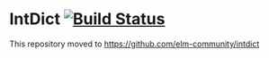 # IntDict [![Build Status](https://travis-ci.org/sgraf812/elm-intdict.svg)](https://travis-ci.org/sgraf812/elm-intdict)

This repository moved to https://github.com/elm-community/intdict
